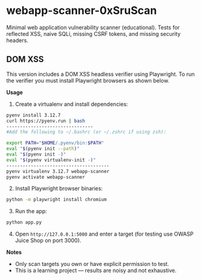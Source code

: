 # webapp-scanner-0xSruScan

Minimal web application vulnerability scanner (educational). Tests for reflected XSS, naive SQLi, missing CSRF tokens, and missing security headers.

## DOM XSS
This version includes a DOM XSS headless verifier using Playwright. To run the verifier you must install Playwright browsers as shown below.

**Usage**

1. Create a virtualenv and install dependencies:

```bash
pyenv install 3.12.7
curl https://pyenv.run | bash
--------------------------------
#Add the following to ~/.bashrc (or ~/.zshrc if using zsh):

export PATH="$HOME/.pyenv/bin:$PATH"
eval "$(pyenv init --path)"
eval "$(pyenv init -)"
eval "$(pyenv virtualenv-init -)"
--------------------------------------
pyenv virtualenv 3.12.7 webapp-scanner
pyenv activate webapp-scanner
```

2. Install Playwright browser binaries:

```bash
python -m playwright install chromium
```

3. Run the app:

```bash
python app.py
```

4. Open `http://127.0.0.1:5000` and enter a target (for testing use OWASP Juice Shop on port 3000).

**Notes**
- Only scan targets you own or have explicit permission to test.
- This is a learning project — results are noisy and not exhaustive.
